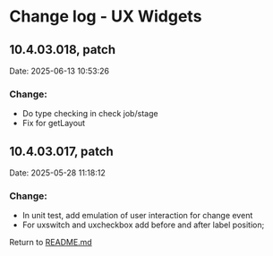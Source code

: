 # Change log - UX Widgets

## 10.4.03.018, patch

Date: 2025-06-13 10:53:26
  
### Change:
 - Do type checking in check job/stage
 - Fix for getLayout

## 10.4.03.017, patch

Date: 2025-05-28 11:18:12
  
### Change:
 - In unit test, add emulation of user interaction for change event
 - For uxswitch and uxcheckbox add before and after label position;

Return to [README.md](README.md)
